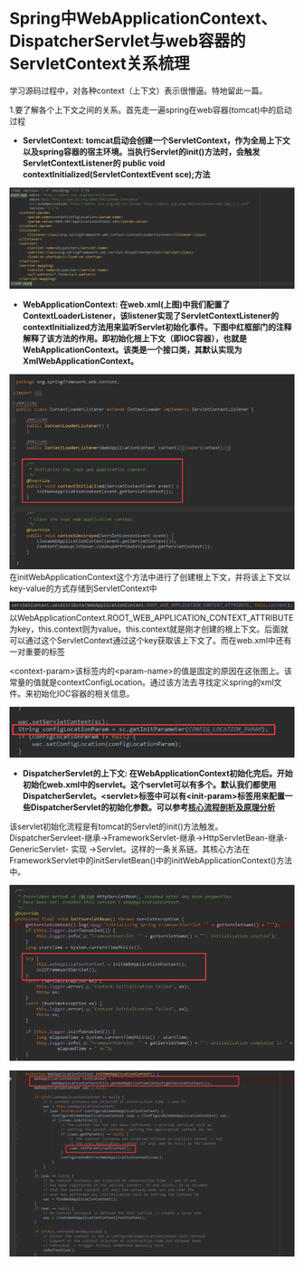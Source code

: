 # Spring中WebApplicationContext、DispatcherServlet与web容器的ServletContext关系梳理

学习源码过程中，对各种context（上下文）表示很懵逼。特地留此一篇。

1.要了解各个上下文之间的关系。首先走一遍spring在web容器\(tomcat\)中的启动过程

* **ServletContext:  tomcat启动会创建一个ServletContext，作为全局上下文以及spring容器的宿主环境。当执行Servlet的init\(\)方法时，会触发ServletContextListener的 public void contextInitialized\(ServletContextEvent sce\);方法**

![](/assets/import-web-01.png)

* **WebApplicationContext:  在web.xml\(上图\)中我们配置了ContextLoaderListener，该listener实现了ServletContextListener的contextInitialized方法用来监听Servlet初始化事件。下图中红框部门的注释解释了该方法的作用。即初始化根上下文（即IOC容器），也就是WebApplicationContext。该类是一个接口类，其默认实现为XmlWebApplicationContext。**

![](/assets/import-web-02.png)在initWebApplicationContext这个方法中进行了创建根上下文，并将该上下文以key-value的方式存储到ServletContext中

![](/assets/import-web-03.png)以WebApplicationContext.ROOT\_WEB\_APPLICATION\_CONTEXT\_ATTRIBUTE为key，this.context则为value。this.context就是刚才创建的根上下文。后面就可以通过这个ServletContext通过这个key获取该上下文了。而在web.xml中还有一对重要的标签

&lt;context-param&gt;该标签内的&lt;param-name&gt;的值是固定的原因在这张图上。该常量的值就是contextConfigLocation。通过该方法去寻找定义spring的xml文件。来初始化IOC容器的相关信息。

![](/assets/import-web-04.png)

* **DispatcherServlet的上下文:  在WebApplicationContext初始化完后。开始初始化web.xml中的servlet。这个servlet可以有多个。默认我们都使用DispatcherServlet。&lt;servlet&gt;标签中可以有&lt;init-param&gt;标签用来配置一些DispatcherServlet的初始化参数。可以参考**[**核心流程剖析及原理分析**](/springyuan-ma-jie-du-pian/springmvcyuan-ma-jie-du/he-xin-liu-cheng-pou-xi.md)

该servlet初始化流程是有tomcat的Servlet的init\(\)方法触发。DispatcherServleet-继承-&gt;FrameworkServlet-继承-&gt;HttpServletBean-继承-GenericServlet- 实现 -&gt;Servlet。这样的一条关系链。其核心方法在FrameworkServlet中的initServletBean\(\)中的initWebApplicationContext\(\)方法中。

![](/assets/import-web-05.png)

![](/assets/import-web-06.png)

